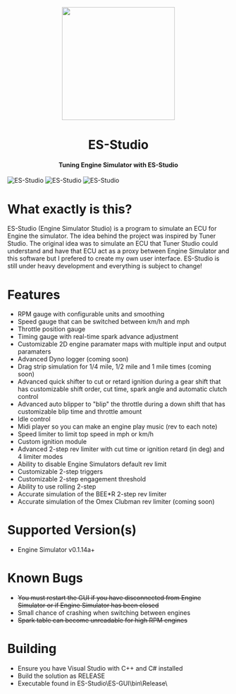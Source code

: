 <p align="center">
  <img width="256" height="256" src="https://github.com/RealIndica/ES-Studio/blob/main/preview/icon.png?raw=true">
</p>

<h1 align="center">ES-Studio</h1>
<h4 align="center">Tuning Engine Simulator with ES-Studio</h4>

![ES-Studio](https://github.com/RealIndica/ES-Studio/blob/main/preview/UI.png?raw=true)
![ES-Studio](https://github.com/RealIndica/ES-Studio/blob/main/preview/UI-Map.png?raw=true)
![ES-Studio](https://github.com/RealIndica/ES-Studio/blob/main/preview/UI-Modules.png?raw=true)

# What exactly is this?
ES-Studio (Engine Simulator Studio) is a program to simulate an ECU for Engine the simulator. The idea behind the project was inspired by Tuner Studio. The original idea was to simulate an ECU that Tuner Studio could understand and have that ECU act as a proxy between Engine Simulator and this software but I prefered to create my own user interface. ES-Studio is still under heavy development and everything is subject to change!

# Features
- RPM gauge with configurable units and smoothing
- Speed gauge that can be switched between km/h and mph
- Throttle position gauge
- Timing gauge with real-time spark advance adjustment
- Customizable 2D engine paramater maps with multiple input and output paramaters
- Advanced Dyno logger (coming soon)
- Drag strip simulation for 1/4 mile, 1/2 mile and 1 mile times (coming soon)
- Advanced quick shifter to cut or retard ignition during a gear shift that has customizable shift order, cut time, spark angle and automatic clutch control
- Advanced auto blipper to "blip" the throttle during a down shift that has customizable blip time and throttle amount
- Idle control
- Midi player so you can make an engine play music (rev to each note)
- Speed limiter to limit top speed in mph or km/h
- Custom ignition module
- Advanced 2-step rev limiter with cut time or ignition retard (in deg) and 4 limiter modes
- Ability to disable Engine Simulators default rev limit
- Customizable 2-step triggers
- Customizable 2-step engagement threshold
- Ability to use rolling 2-step
- Accurate simulation of the BEE*R 2-step rev limiter
- Accurate simulation of the Omex Clubman rev limiter (coming soon)

# Supported Version(s)
- Engine Simulator v0.1.14a+

# Known Bugs
- ~~You must restart the GUI if you have disconnected from Engine Simulator or if Engine Simulator has been closed~~
- Small chance of crashing when switching between engines
- ~~Spark table can become unreadable for high RPM engines~~

# Building
- Ensure you have Visual Studio with C++ and C# installed
- Build the solution as RELEASE
- Executable found in ES-Studio\ES-GUI\bin\Release\
